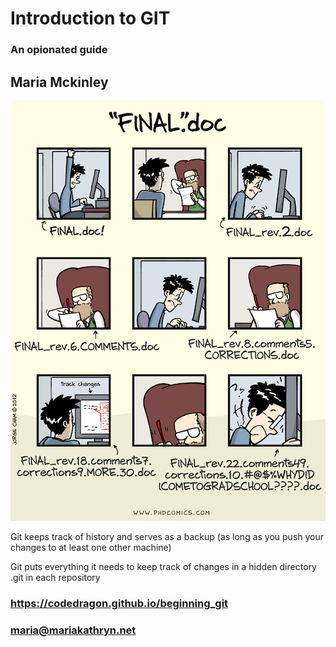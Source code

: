 # Introduction to GIT
### An opionated guide

## Maria Mckinley




![alt text](assets/final_doc.gif "'Piled Higher and Deeper' by Jorge Cham www.phdcomics.com")




Git keeps track of history and serves as a backup (as long as you push your changes to at least one
other machine)




Git puts everything it needs to keep track of changes in a hidden directory .git in each repository




### https://codedragon.github.io/beginning_git
### maria@mariakathryn.net
